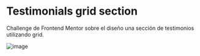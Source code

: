 # Testimonials grid section

Challenge de Frontend Mentor sobre el diseño una sección de testimonios utilizando grid.

![image](https://user-images.githubusercontent.com/112868702/195331044-6bdfd8cc-a515-4686-be86-1e78444bd08e.png)


